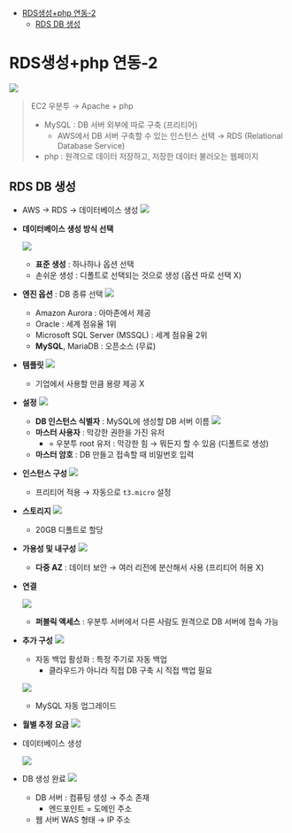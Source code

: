 - [RDS생성+php 연동-2](#rds생성php-연동-2)
  - [RDS DB 생성](#rds-db-생성)

# RDS생성+php 연동-2

![](img01.png)

> EC2 우분투 → Apache + php
>
> - MySQL : DB 서버 외부에 따로 구축 (프리티어)
>   - AWS에서 DB 서버 구축할 수 있는 인스턴스 선택 → RDS (Relational Database Service)
> - php : 원격으로 데이터 저장하고, 저장한 데이터 불러오는 웹페이지

## RDS DB 생성

- AWS → RDS → 데이터베이스 생성
  ![](imgs/img02.png)
- **데이터베이스 생성 방식 선택**

  ![](imgs/img03.png)

  - **표준 생성** : 하나하나 옵션 선택
  - 손쉬운 생성 : 디폴트로 선택되는 것으로 생성 (옵션 따로 선택 X)

- **엔진 옵션** : DB 종류 선택
  ![](imgs/img04.png)
  - Amazon Aurora : 아마존에서 제공
  - Oracle : 세계 점유율 1위
  - Microsoft SQL Server (MSSQL) : 세계 점유율 2위
  - **MySQL**, MariaDB : 오픈소스 (무료)
- **템플릿**
  ![](imgs/img05.png)
  - 기업에서 사용할 만큼 용량 제공 X
- **설정**
  ![](imgs/img06.png)
  - **DB 인스턴스 식별자** : MySQL에 생성할 DB 서버 이름
    ![](imgs/img07.png)
  - **마스터 사용자** : 막강한 권한을 가진 유저
    - = 우분투 root 유저 : 막강한 힘 → 뭐든지 할 수 있음 (디폴트로 생성)
  - **마스터 암호** : DB 만들고 접속할 때 비밀번호 입력
- **인스턴스 구성**
  ![](imgs/img08.png)
  - 프리티어 적용 → 자동으로 `t3.micro` 설정
- **스토리지**
  ![](imgs/img09.png)
  - 20GB 디폴트로 할당
- **가용성 및 내구성**
  ![](imgs/img10.png)
  - **다중 AZ** : 데이터 보안 → 여러 리전에 분산해서 사용 (프리티어 허용 X)
- **연결**

  ![](imgs/img11.png)

  - **퍼블릭 액세스** : 우분투 서버에서 다른 사람도 원격으로 DB 서버에 접속 가능

- **추가 구성**
  ![](imgs/img12.png)

  - 자동 백업 활성화 : 특정 주기로 자동 백업
    - 클라우드가 아니라 직접 DB 구축 시 직접 백업 필요

  ![](imgs/img13.png)

  - MySQL 자동 업그레이드

- **월별 추정 요금**
  ![](imgs/img14.png)
- 데이터베이스 생성

  ![](imgs/img15.png)

- DB 생성 완료
  ![](imgs/img16.png)
  - DB 서버 : 컴퓨팅 생성 → 주소 존재
    - 엔드포인트 = 도메인 주소
  - 웹 서버 WAS 형태 → IP 주소

